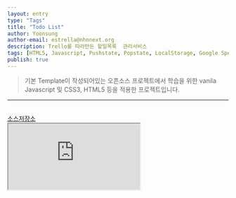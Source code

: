 ```yaml
---
layout: entry
type: "Tags"
title: "Todo List"
author: Yoonsung
author-email: estrella@nhnnext.org
description: Trello를 따라만든 할일목록  관리서비스
tags: [HTML5, Javascript, Pushstate, Popstate, LocalStorage, Google Speech API, Node.js, Mysql]
publish: true
---
```


> 기본 Template이 작성되어있는 오픈소스 프로젝트에서 학습을 위한 vanila Javascript 및 CSS3, HTML5 등을 적용한 프로젝트입니다.

***

<br/>
<a href="https://github.com/YoonSung/TODOLIST">소스저장소</a>
<div class="youtube">
	<iframe src="http://www.youtube.com/embed/zSzc61DDYMY?autoplay=1" class="video"></iframe>	
</div>